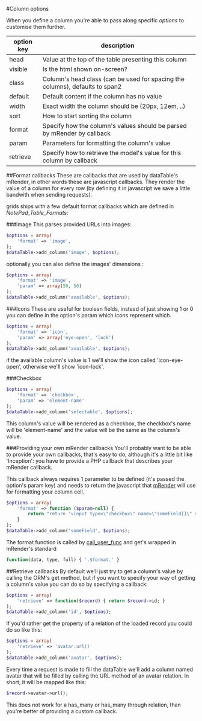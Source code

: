 #Column options

When you define a column you're able to pass along specific *options* to customise them further.

option key		| description
----------------|-------------
head			| Value at the top of the table presenting this column
visible			| Is the html shown on-screen?
class			| Column's head class (can be used for spacing the columns), defaults to span2
default			| Default content if the column has no value
width			| Exact width the column should be (20px, 12em, ..)
sort			| How to start sorting the column
format			| Specify how the column's values should be parsed by mRender by callback
param			| Parameters for formatting the column's value
retrieve		| Specify how to retrieve the model's value for this column by callback

##Format callbacks
These are callbacks that are used by dataTable's mRender, in other words these are javascript callbacks. They render the value of a column for every row (by defining it in javascript we save a little bandwith when sending requests).

grids ships with a few default format callbacks which are defined in *NotePad_Table_Formats*:

###Image
This parses provided URLs into images:
```php
$options = array(
	'format' => 'image',
);
$dataTable->add_column('image', $options);
```

optionally you can also define the images' dimensions :

```php
$options = array(
	'format' => 'image',
	'param' => array(50, 50)
);
$dataTable->add_column('available', $options);
```

###Icons
These are useful for boolean fields, instead of just showing 1 or 0 you can define in the option's param which icons represent which.
```php
$options = array(
	'format' => 'icon',
	'param' => array('eye-open', 'lock')
);
$dataTable->add_column('available', $options);
```
if the available column's value is 1 we'll show the icon called 'icon-eye-open', otherwise we'll show 'icon-lock'.

###Checkbox

```php
$options = array(
	'format' => 'checkbox',
	'param' => 'element-name'
);
$dataTable->add_column('selectable', $options);
```
This column's value will be rendered as a checkbox, the checkbox's name will be 'element-name' and the value will be the same as the column's value.

###Providing your own mRender callbacks
You'll probably want to be able to provide your own callbacks, that's easy to do, although it's a little bit like 'Inception': you have to provide a PHP callback that describes your mRender callback.

This callback always requires 1 parameter to be defined (it's passed the option's param key) and needs to return the javascript that [mRender](http://datatables.net/usage/columns#mRender) will use for formatting your column cell. 

```php
$options = array(
	'format' => function ($param=null) {
		return "return '<input type=\"checkbox\" name=\"someField[]\" value=\"'+data+'\" />';";
	}
);
$dataTable->add_column('someField', $options);
```

The format function is called by [call_user_func](http://php.net/manual/en/function.call-user-func.php) 
and get's wrapped in mRender's standard
```javascript
function(data, type, full) { '.$format.' }
```

##Retrieve callbacks
By default we'll just try to get a column's value by calling the ORM's get method, but if you want to specify your way of getting a column's value you can do so by specifying a callback:

```php
$options = array(
	'retrieve' => function($record) { return $record->id; }
);
$dataTable->add_column('id', $options);
```

If you'd rather get the property of a relation of the loaded record you could do so like this:

```php
$options = array(
	'retrieve' => 'avatar.url()'
);
$dataTable->add_column('avatar', $options);
```
Every time a request is made to fill the dataTable we'll add a column named avatar that will be filled by calling the URL method of an avatar relation.
In short, it will be mapped like this: 
```php
$record->avatar->url();
```

This does not work for a has_many or has_many through relation, than you're better of providing a custom callback.